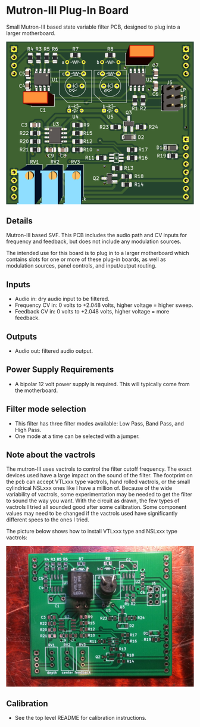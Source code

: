# Mutron-III Plug-In Board

Small Mutron-III based state variable filter PCB, designed to plug into a larger motherboard.

![](pics/pcb_front.png)

## Details

Mutron-III based SVF. This PCB includes the audio path and CV inputs for frequency and feedback, but does not include any modulation sources.

The intended use for this board is to plug in to a larger motherboard which contains slots for one or more of these plug-in boards, as well as modulation sources, panel controls, and input/output routing.

## Inputs
- Audio in: dry audio input to be filtered.
- Frequency CV in: 0 volts to +2.048 volts, higher voltage = higher sweep.
- Feedback CV in: 0 volts to +2.048 volts, higher voltage = more feedback.

## Outputs
- Audio out: filtered audio output.

## Power Supply Requirements
- A bipolar 12 volt power supply is required. This will typically come from the motherboard.

## Filter mode selection
- This filter has three filter modes available: Low Pass, Band Pass, and High Pass.
- One mode at a time can be selected with a jumper.

## Note about the vactrols
The mutron-III uses vactrols to control the filter cutoff frequency. The exact devices used have a large impact on the sound of the filter. The footprint on the pcb can accept VTLxxx type vactrols, hand rolled vactrols, or the small cylindrical NSLxxx ones like I have a million of. Because of the wide variability of vactrols, some experimentation may be needed to get the filter to sound the way you want. With the circuit as drawn, the few types of vactrols I tried all sounded good after some calibration. Some component values may need to be changed if the vactrols used have significantly different specs to the ones I tried.

The picture below shows how to install VTLxxx type and NSLxxx type vactrols:

![](pics/vactrol_options.JPG)

## Calibration

- See the top level README for calibration instructions.